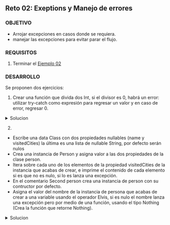## Reto 02: Exeptions y Manejo de errores

### OBJETIVO 

- Arrojar excepciones en casos donde se requiera.
- manejar las excepciones para evitar parar el flujo.

### REQUISITOS 

1. Terminar el [Ejemplo 02](/../../tree/master/Sesion-07/Ejemplo-02/)

### DESARROLLO

Se proponen dos ejercicios:

1. Crear una función que divida dos Int, si el divisor es 0, habrá un error: utilizar try-catch como expresión para regresar un valor y en caso de error, regresar 0.

<details>
	<summary>Solucion</summary>
	
```kotlin
fun divide(num1:Int,num2:Int): Int{
    return try { num1/num2} catch (e : Exception){0}
}
```

codigo para probar

```kotlin
println(divide(10,0))
println(divide(10,2))
```

</details>

2. 

- Escribe una data Class con dos propiedades nullables (name y visitedCities) la última es una lista de nullable String, por defecto serán nulos
-  Crea una instancia de Person y asigna valor a las dos propiedades de la clase person.
- Itera sobre cada uno de los elementos de la propiedad visitedCities de la instancia que acabas de crear, e imprime el contenido de cada elemento si es que no es nulo, si lo es lanza una excepción.
- En el comentario Second person crea una instancia de person con su contructor por defecto.
- Asigna el valor del nombre de la instancia de persona que acabas de crear a una variable usando el operador Elvis, si es nulo el nombre lanza una excepción pero por medio de una función, usando el tipo Nothing (Crea la función que retorne Nothing).

<details>
	<summary>Solucion</summary>
	
Nuestra clase

```kotlin
clase Person
data class Person(
    val name: String? = null,
    val visitedCities: List<String?>? =null
)
```

Error de ciudades mediante operador elvis

```kotlin
    val me = Person(
        name = "My Name",
        visitedCities = listOf("Mexico", null, "Brasil")
    )
    
    me.visitedCities?.forEach {
        println("Cities -> ${it ?: throw IllegalArgumentException("Ciudad vacía")}")
    }
```

funcion fail

```kotlin
fun fail(message: String): Nothing {
    throw IllegalArgumentException(message)
}
```

Error de nombre

```kotlin
    val you = Person()
    val name = you.name ?: fail("No existe nombre")
```

</details>

